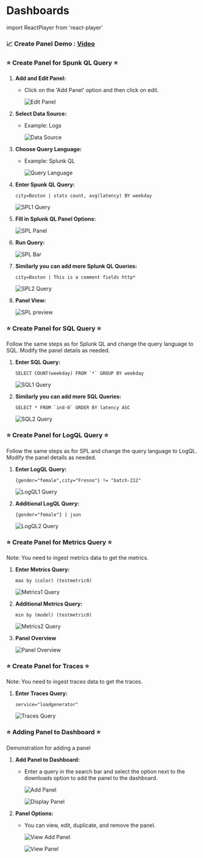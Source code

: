# Dashboards
import ReactPlayer from 'react-player'

### 📈 Create Panel Demo : [Video](../static/img/dashboard-preview.mp4)
<ReactPlayer playing controls url='/img/dashboard-preview.mp4' autoPlay loop muted />


### ⭐ Create Panel for Spunk QL Query ⭐
1. **Add and Edit Panel:**
   - Click on the 'Add Panel' option and then click on edit.

     ![Edit Panel](../static/img/edit-panel.png)

2. **Select Data Source:**
   - Example: Logs

     ![Data Source](../static/img/data-source.png)

3. **Choose Query Language:**
   - Example: Splunk QL

     ![Query Language](../static/img/query-type.png)

4. **Enter Spunk QL Query:**
    ```
    city=Boston | stats count, avg(latency) BY weekday
    ```
    ![SPL1 Query](../static/img/spl1-query.png)

5. **Fill in Splunk QL Panel Options:**

     ![SPL Panel](../static/img/spl1-panel-options.png)

6. **Run Query:**

     ![SPL Bar](../static/img/spl1-bar.png)

7. **Similarly you can add more Splunk QL Queries:**
    ```
    city=Boston | This is a comment fields http*
    ```
    ![SPL2 Query](../static/img/spl2.png)

8. **Panel View:**

    ![SPL preview](../static/img/spl-preview.png)

### ⭐ Create Panel for SQL Query ⭐

Follow the same steps as for Splunk QL and change the query language to SQL. Modify the panel details as needed.

1. **Enter SQL Query:**
    ```
    SELECT COUNT(weekday) FROM `*` GROUP BY weekday
    ```
    ![SQL1 Query](../static/img/sql1.png)

2. **Similarly you can add more SQL Queries:**
    ```
    SELECT * FROM `ind-0` ORDER BY latency ASC
    ```
    ![SQL2 Query](../static/img/sql2.png)

### ⭐ Create Panel for LogQL Query ⭐

Follow the same steps as for SPL and change the query language to LogQL. Modify the panel details as needed.

1. **Enter LogQL Query:**
    ```
    {gender="female",city="Fresno"} != "batch-212"
    ```
    ![LogQL1 Query](../static/img/logql1.png)

2. **Additional LogQL Query:**
    ```
    {gender="female"} | json
    ```
    ![LogQL2 Query](../static/img/logql2.png)

### ⭐ Create Panel for Metrics Query ⭐

Note: You need to ingest metrics data to get the metrics.

1. **Enter Metrics Query:**
    ```
    max by (color) (testmetric0)
    ```
    ![Metrics1 Query](../static/img/metrics-1.png)

2. **Additional Metrics Query:**
    ```
    min by (model) (testmetric0)
    ```
    ![Metrics2 Query](../static/img/metrics-2.png)

3. **Panel Overview**

    ![Panel Overview](../static/img/metrics-preview.png)

### ⭐ Create Panel for Traces ⭐ 

Note: You need to ingest traces data to get the traces.

1. **Enter Traces Query:**

    ```
    service="loadgenerator"
    ```
    ![Traces Query](../static/img/traces.png)

### ⭐ Adding Panel to Dashboard ⭐

Demonstration for adding a panel
<ReactPlayer playing controls url='/img/add-panel.mp4' autoPlay loop muted />

1. **Add Panel to Dashboard:**
   - Enter a query in the search bar and select the option next to the downloads option to add the panel to the dashboard.

     ![Add Panel](../static/img/add-panel.png)

     ![Display Panel](../static/img/display-panel.png)

2. **Panel Options:**
   - You can view, edit, duplicate, and remove the panel.

     ![View Add Panel](../static/img/view-add-panel.png)

     ![View Panel](../static/img/view-panel.png)